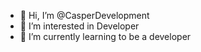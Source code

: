 - 👋 Hi, I’m @CasperDevelopment
- 👀 I’m interested in Developer
- 🌱 I’m currently learning to be a developer

<!---
CasperDevelopment/CasperDevelopment is a ✨ special ✨ repository because its `README.md` (this file) appears on your GitHub profile.
You can click the Preview link to take a look at your changes.
--->
